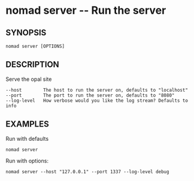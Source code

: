 
nomad server -- Run the server
==============================

## SYNOPSIS

    nomad server [OPTIONS]

## DESCRIPTION

Serve the opal site

    --host        The host to run the server on, defaults to "localhost"
    --port        The port to run the server on, defaults to "8080"
    --log-level   How verbose would you like the log stream? Defaults to info

## EXAMPLES

Run with defaults

    nomad server

Run with options:

    nomad server --host "127.0.0.1" --port 1337 --log-level debug
